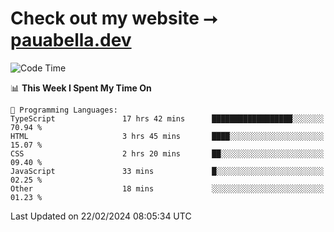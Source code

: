 # Check out my website ⭢ [pauabella.dev](https://pauabella.dev)

<!--START_SECTION:waka-->
![Code Time](http://img.shields.io/badge/Code%20Time-3%2C019%20hrs%2030%20mins-blue)

📊 **This Week I Spent My Time On** 

```text
💬 Programming Languages: 
TypeScript               17 hrs 42 mins      ██████████████████░░░░░░░   70.94 % 
HTML                     3 hrs 45 mins       ████░░░░░░░░░░░░░░░░░░░░░   15.07 % 
CSS                      2 hrs 20 mins       ██░░░░░░░░░░░░░░░░░░░░░░░   09.40 % 
JavaScript               33 mins             █░░░░░░░░░░░░░░░░░░░░░░░░   02.25 % 
Other                    18 mins             ░░░░░░░░░░░░░░░░░░░░░░░░░   01.23 % 
```


 Last Updated on 22/02/2024 08:05:34 UTC
<!--END_SECTION:waka-->
